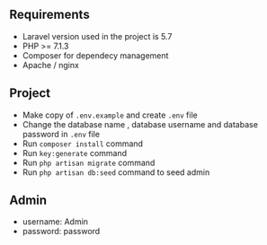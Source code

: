 ## Requirements
- Laravel version used in the project is 5.7
- PHP >= 7.1.3
- Composer for dependecy management
- Apache / nginx 

## Project

- Make copy of `.env.example` and create `.env` file
- Change the database name , database username and database password in `.env` file
- Run `composer install` command
- Run `key:generate` command
- Run `php artisan migrate` command
- Run `php artisan db:seed` command to seed admin 

## Admin

 - username: Admin
 - password: password